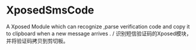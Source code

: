 # XposedSmsCode
A Xposed Module which can recognize ,parse verification code and copy it to clipboard when a new message arrives . / 识别短信验证码的Xposed模块，并将验证码拷贝到剪切板。
